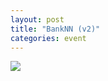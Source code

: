 ```yaml
---
layout: post
title: "BankNN (v2)"
categories: event
---
```

![](https://pics.livejournal.com/quillcraft/pic/001gabdy)
